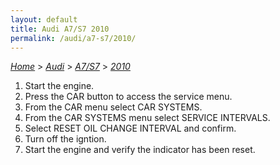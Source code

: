 ```yaml
---
layout: default
title: Audi A7/S7 2010
permalink: /audi/a7-s7/2010/
---
```

[*Home*](/) > [*Audi*](/audi/) > [*A7/S7*](/audi/a7-s7/) > [*2010*](/audi/a7-s7/2010/)

1. Start the engine.
2. Press the CAR button to access the service menu.
3. From the CAR menu select CAR SYSTEMS.
4. From the CAR SYSTEMS menu select SERVICE INTERVALS.
5. Select RESET OIL CHANGE INTERVAL and confirm.
6. Turn off the igntion.
7. Start the engine and verify the indicator has been reset.
